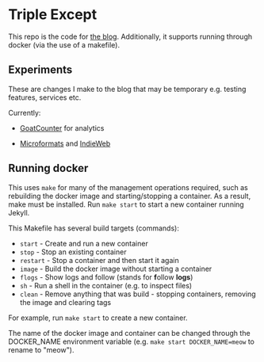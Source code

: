 # Triple Except

This repo is the code for [the blog][1]. Additionally, it supports running
through docker (via the use of a makefile).

  [1]: https://ralismark.github.io

## Experiments

These are changes I make to the blog that may be temporary e.g. testing
features, services etc.

Currently:

- [GoatCounter][2] for analytics
- [Microformats][microformats] and [IndieWeb][indieweb]

  [2]: https://www.goatcounter.com/
  [microformats]: http://microformats.org/wiki/Main_Page
  [indieweb]: https://indieweb.org

## Running docker

This uses `make` for many of the management operations required, such as
rebuilding the docker image and starting/stopping a container. As a result, make
must be installed. Run `make start` to start a new container running Jekyll.

This Makefile has several build targets (commands):
- `start` - Create and run a new container
- `stop` - Stop an existing container
- `restart` - Stop a container and then start it again
- `image` - Build the docker image without starting a container
- `flogs` - Show logs and follow (stands for **f**ollow **logs**)
- `sh` - Run a shell in the container (e.g. to inspect files)
- `clean` - Remove anything that was build - stopping containers, removing the
    image and clearing tags

For example, run `make start` to create a new container.

The name of the docker image and container can be changed through the
DOCKER_NAME environment variable (e.g. `make start DOCKER_NAME=meow` to rename
to "meow").
